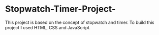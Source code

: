 # Stopwatch-Timer-Project-
This project is based  on the concept of stopwatch and timer. 
To build this project I used HTML, CSS and JavaScript.
